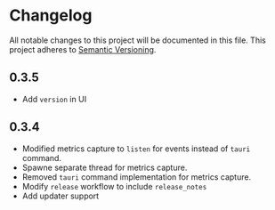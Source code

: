 # Changelog

All notable changes to this project will be documented in this file. This project adheres to [Semantic Versioning](https://semver.org/).

## 0.3.5

- Add `version` in UI

## 0.3.4

- Modified metrics capture to `listen` for events instead of `tauri` command.
- Spawne separate thread for metrics capture.
- Removed `tauri` command implementation for metrics capture.
- Modify `release` workflow to include `release_notes`
- Add updater support
